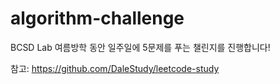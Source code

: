 # algorithm-challenge

BCSD Lab 여름방학 동안 일주일에 5문제를 푸는 챌린지를 진행합니다!

참고: https://github.com/DaleStudy/leetcode-study
